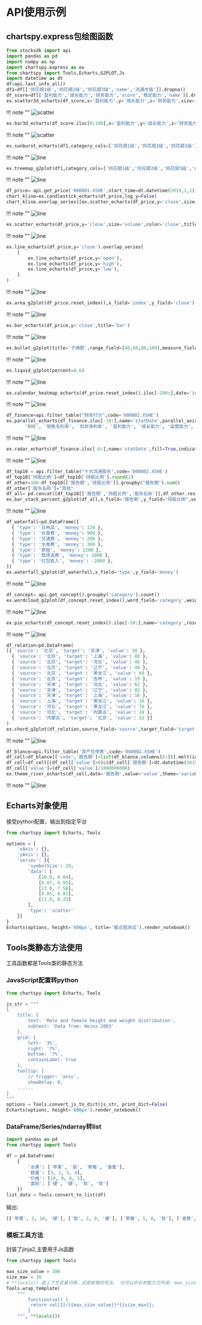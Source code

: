 # API使用示例


## chartspy.express包绘图函数

```python
from stocksdk import api
import pandas as pd
import numpy as np
import chartspy.express as ex
from chartspy import Tools,Echarts,G2PLOT,Js
import datetime as dt
df=api.last_info_all()
df1=df[['同花顺1级','同花顺2级','同花顺3级','name','流通市值']].dropna()
df_score=df[['盈利能力','成长能力','财务能力','score','稳定能力','name']].dropna(subset=['盈利能力','成长能力','财务能力','score','稳定能力'])
ex.scatter3d_echarts(df_score,x='盈利能力',y='成长能力',z='财务能力',size='score',color='稳定能力',info='name',title='scatter3d')
```

!!! note ""
    ![scatter](https://github.com/yiliuyan161/echartspy/blob/master/docs/images/scatter3d.png?raw=true)

```python
ex.bar3d_echarts(df_score.iloc[0:100],x='盈利能力',y='成长能力',z='财务能力',color='稳定能力',info='name',title='bar3d')
```

!!! note ""
    ![scatter](https://github.com/yiliuyan161/echartspy/blob/master/docs/images/bar3d.png?raw=true)

```python
ex.sunburst_echarts(df1,category_cols=['同花顺1级','同花顺2级','同花顺3级'],value_col='流通市值',height='600px')
```

!!! note ""
    ![line](https://github.com/yiliuyan161/echartspy/blob/master/docs/images/sunburst.png?raw=true)

```python
ex.treemap_g2plot(df1,category_cols=['同花顺1级','同花顺2级','同花顺3级','name'],value_col='流通市值')
```

!!! note ""
    ![line](https://github.com/yiliuyan161/echartspy/blob/master/docs/images/treemap.png?raw=true)

```python
df_price= api.get_price('000001.XSHE',start_time=dt.datetime(2019,1,1))
chart_kline=ex.candlestick_echarts(df_price,log_y=False)
chart_kline.overlap_series([ex.scatter_echarts(df_price,y='close',size='volume',color='close')])
```

!!! note ""
    ![line](https://github.com/yiliuyan161/echartspy/blob/master/docs/images/kline.png?raw=true)



```python
ex.scatter_echarts(df_price,y='close',size='volume',color='close',title='scatter')
```

!!! note ""
    ![line](https://github.com/yiliuyan161/echartspy/blob/master/docs/images/scatter.png?raw=true)



```python
ex.line_echarts(df_price,y='close').overlap_series(
    [
        ex.line_echarts(df_price,y='open'),
        ex.line_echarts(df_price,y='high'),
        ex.line_echarts(df_price,y='low'),
    ]
)
```

!!! note ""
    ![line](https://github.com/yiliuyan161/echartspy/blob/master/docs/images/line.png?raw=true)



```python
ex.area_g2plot(df_price.reset_index(),x_field='index',y_field='close')
```

!!! note ""
    ![line](https://github.com/yiliuyan161/echartspy/blob/master/docs/images/area.png?raw=true)


```python
ex.bar_echarts(df_price,y='close',title='bar')
```

!!! note ""
    ![line](https://github.com/yiliuyan161/echartspy/blob/master/docs/images/bar.png?raw=true)

```python
ex.bullet_g2plot(title='子弹图',range_field=[40,60,80,100],measure_field=[90],target_field=100,height='60px')
```

!!! note ""
    ![line](https://github.com/yiliuyan161/echartspy/blob/master/docs/images/bullet.png?raw=true)

```python
ex.liquid_g2plot(percent=0.6)
```

!!! note ""
    ![line](https://github.com/yiliuyan161/echartspy/blob/master/docs/images/liquid.png?raw=true)

```python
ex.calendar_heatmap_echarts(df_price.reset_index().iloc[-200:],date='index',value='volume',title='calendar')
```

!!! note ""
    ![line](https://github.com/yiliuyan161/echartspy/blob/master/docs/images/calendar_heatmap.png?raw=true)

```python
df_finance=api.filter_table("财务打分",code='000002.XSHE')
ex.parallel_echarts(df_finance.iloc[-10:],name='statDate',parallel_axis=['ROA',
       'ROE', '销售毛利率', '扣非净利率', '盈利能力', '成长能力', '运营能力', '财务能力', '稳定能力', 'score'],title='财务信息')
```

!!! note ""
    ![line](https://github.com/yiliuyan161/echartspy/blob/master/docs/images/parallel.png?raw=true)


```python
ex.radar_echarts(df_finance.iloc[-6:],name='statDate',fill=True,indicators=['盈利能力', '成长能力', '运营能力', '财务能力', '稳定能力', 'score'],title="radar",height='400px')
```

!!! note ""
    ![line](https://github.com/yiliuyan161/echartspy/blob/master/docs/images/radar.png?raw=true)


```python
df_top10 = api.filter_table("十大流通股东",code='000002.XSHE')
df_top10['持股比例']=df_top10['持股比例'].round(2)
df_other=100-df_top10[['报告期','持股比例']].groupby("报告期").sum()
df_other['股东名称']="其他"
df_all= pd.concat([df_top10[['报告期','持股比例','股东名称']],df_other.reset_index()])
ex.bar_stack_percent_g2plot(df_all,x_field='报告期',y_field="持股比例",series_field='股东名称',height='600px')
```

!!! note ""
    ![line](https://github.com/yiliuyan161/echartspy/blob/master/docs/images/bar_stack_percent.png?raw=true)


```python
df_waterfall=pd.DataFrame([
  { 'type': '日用品', 'money': 120 },
  { 'type': '伙食费', 'money': 900 },
  { 'type': '交通费', 'money': 200 },
  { 'type': '水电费', 'money': 300 },
  { 'type': '房租', 'money': 1200 },
  { 'type': '商场消费', 'money': 1000 },
  { 'type': '红包收入', 'money': -2000 },
])
ex.waterfall_g2plot(df_waterfall,x_field='type',y_field='money')
```

!!! note ""
    ![line](https://github.com/yiliuyan161/echartspy/blob/master/docs/images/waterfall.png?raw=true)

```python
df_concept= api.get_concept().groupby('category').count()
ex.wordcloud_g2plot(df_concept.reset_index(),word_field='category',weight_field='code')
```

!!! note ""
    ![line](https://github.com/yiliuyan161/echartspy/blob/master/docs/images/wordcloud.png?raw=true)


```python
ex.pie_echarts(df_concept.reset_index().iloc[-50:],name='category',rose_type='none',value='code',height='600px',width='100%')
```

!!! note ""
    ![line](https://github.com/yiliuyan161/echartspy/blob/master/docs/images/pie.png?raw=true)


```python
df_relation=pd.DataFrame(
[{ 'source': '北京', 'target': '天津', 'value': 30 },
  { 'source': '北京', 'target': '上海', 'value': 80 },
  { 'source': '北京', 'target': '河北', 'value': 46 },
  { 'source': '北京', 'target': '辽宁', 'value': 49 },
  { 'source': '北京', 'target': '黑龙江', 'value': 69 },
  { 'source': '北京', 'target': '吉林', 'value': 19 },
  { 'source': '天津', 'target': '河北', 'value': 62 },
  { 'source': '天津', 'target': '辽宁', 'value': 82 },
  { 'source': '天津', 'target': '上海', 'value': 16 },
  { 'source': '上海', 'target': '黑龙江', 'value': 16 },
  { 'source': '河北', 'target': '黑龙江', 'value': 76 },
  { 'source': '河北', 'target': '内蒙古', 'value': 24 },
  { 'source': '内蒙古', 'target': '北京', 'value': 32 }]
)
ex.chord_g2plot(df_relation,source_field='source',target_field='target',weight_field='value')
```

!!! note ""
    ![line](https://github.com/yiliuyan161/echartspy/blob/master/docs/images/chord.png?raw=true)

```python
df_blance=api.filter_table('资产负债表',code='000002.XSHE')
df_cell=df_blance[['code','报告期']+list(df_blance.columns[6:])].melt(id_vars=['code','报告期']).dropna(subset=['value'])
df_cell=df_cell[(df_cell['value']>0)&(df_cell['报告期']>dt.datetime(2015,1,1))&(~df_cell['variable'].str.contains("合计"))&(~df_cell['variable'].str.contains("总计"))]
df_cell['value']=(df_cell['value']/1000000000)
ex.theme_river_echarts(df_cell,date='报告期',value='value',theme='variable',height='600px')
```

!!! note ""
    ![line](https://github.com/yiliuyan161/echartspy/blob/master/docs/images/themeriver.png?raw=true)



## Echarts对象使用

接受python配置，输出到指定平台

```python
from chartspy import Echarts, Tools

options = {
    'xAxis': {},
    'yAxis': {},
    'series': [{
        'symbolSize': 20,
        'data': [
            [10.0, 8.04],
            [8.07, 6.95],
            [13.0, 7.58],
            [9.05, 8.81],
            [11.0, 8.33]
        ],
        'type': 'scatter'
    }]
}
Echarts(options, height='600px', title='散点图测试').render_notebook()
```

## Tools类静态方法使用

工具函数都是Tools类的静态方法

### JavaScript配置转python

```python
from chartspy import Echarts, Tools

js_str = """
{
    title: {
        text: 'Male and female height and weight distribution',
        subtext: 'Data from: Heinz 2003'
    },
    grid: {
        left: '3%',
        right: '7%',
        bottom: '7%',
        containLabel: true
    },
    tooltip: {
        // trigger: 'axis',
        showDelay: 0,
    ......    
}
"""
options = Tools.convert_js_to_dict(js_str, print_dict=False)
Echarts(options, height='600px').render_notebook()
```


### DataFrame/Series/ndarray转list

```python
import pandas as pd
from chartspy import Tools

df = pd.DataFrame(
    {
        '水果': ['苹果', '梨', '草莓', '香蕉'],
        '数量': [3, 2, 5, 4],
        '价格': [10, 9, 8, 5],
        '类别': ['硬', '硬', '软', '软']
    })
list_data = Tools.convert_to_list(df)
```

输出:

```python
[['苹果', 3, 10, '硬'], ['梨', 2, 9, '硬'], ['草莓', 5, 8, '软'], ['香蕉', 4, 5, '软']]
```

### 模板工具方法
封装了jinja2,主要用于Js函数

```python
from chartspy import Tools

max_size_value = 100
size_max = 30
# **locals() 是上下文变量词典，这是偷懒的写法， 也可以命名参数方式传递: max_size_value=max_size_value,size_max=size_max
Tools.wrap_template(
    """
        function(val) {
         return val[2]/{{max_size_value}}*{{size_max}};
        }
    """, **locals())
```
